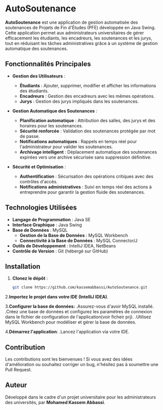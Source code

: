 # AutoSoutenance

**AutoSoutenance** est une application de gestion automatisée des soutenances de Projets de Fin d'Études (PFE) développée en Java Swing. Cette application permet aux administrateurs universitaires de gérer efficacement les étudiants, les encadreurs, les soutenances et les jurys, tout en réduisant les tâches administratives grâce à un système de gestion automatique des soutenances.

## Fonctionnalités Principales

- **Gestion des Utilisateurs** :
  - **Étudiants** : Ajouter, supprimer, modifier et afficher les informations des étudiants.
  - **Encadreurs** : Gestion des encadreurs avec les mêmes opérations.
  - **Jurys** : Gestion des jurys impliqués dans les soutenances.

- **Gestion Automatique des Soutenances** :
  - **Planification automatique** : Attribution des salles, des jurys et des horaires pour les soutenances.
  - **Sécurité renforcée** : Validation des soutenances protégée par mot de passe.
  - **Notifications automatiques** : Rappels en temps réel pour l'administrateur pour valider les soutenances.
  - **Archivage intelligent** : Déplacement automatique des soutenances expirées vers une archive sécurisée sans suppression définitive.

- **Sécurité et Optimisation** :
  - **Authentification** : Sécurisation des opérations critiques avec des contrôles d'accès.
  - **Notifications administratives** : Suivi en temps réel des actions à entreprendre pour garantir la gestion fluide des soutenances.

## Technologies Utilisées

- **Langage de Programmation** : Java SE
- **Interface Graphique** : Java Swing
- **Base de Données** : MySQL
  - **Gestion de la Base de Données** : MySQL Workbench
  - **Connectivité à la Base de Données** : MySQL Connector/J
- **Outils de Développement** : IntelliJ IDEA, NetBeans
- **Contrôle de Version** : Git (hébergé sur GitHub)

## Installation

1. **Clonez le dépôt** :
   ```bash
   git clone https://github.com/kassemabbassi/AutoSoutenance.git
2.**Importez le projet dans votre IDE (IntelliJ IDEA)**.

3.**Configurer la base de données:**
  .Assurez-vous d'avoir MySQL installé.
  .Créez une base de données et configurez les paramètres de connexion dans le fichier de configuration de l'application(voir ficheir prj).
  .Utilisez MySQL Workbench pour modéliser et gérer la base de données.
  
4.**Démarrez l'application**:
  .Lancez l'application via votre IDE.
## Contribution
Les contributions sont les bienvenues ! Si vous avez des idées d'amélioration ou souhaitez corriger un bug, n'hésitez pas à soumettre une Pull Request.
## Auteur
Développé dans le cadre d'un projet universitaire pour les administrateurs des universités, par **Mohamed Kassem Abbassi**.


